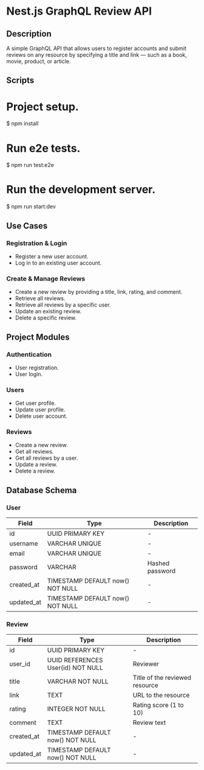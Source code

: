 # Nest.js GraphQL Review API

## Description

A simple GraphQL API that allows users to register accounts and submit reviews on any resource by specifying a title and link — such as a book, movie, product, or article.

## Scripts

# Project setup.

$ npm install

# Run e2e tests.

$ npm run test:e2e

# Run the development server.

$ npm run start:dev

## Use Cases

### Registration & Login

- Register a new user account.
- Log in to an existing user account.

### Create & Manage Reviews

- Create a new review by providing a title, link, rating, and comment.
- Retrieve all reviews.
- Retrieve all reviews by a specific user.
- Update an existing review.
- Delete a specific review.

## Project Modules

### Authentication

- User registration.
- User login.

### Users

- Get user profile.
- Update user profile.
- Delete user account.

### Reviews

- Create a new review.
- Get all reviews.
- Get all reviews by a user.
- Update a review.
- Delete a review.

## Database Schema

### User

| Field      | Type                             | Description     |
| ---------- | -------------------------------- | --------------- |
| id         | UUID PRIMARY KEY                 | -               |
| username   | VARCHAR UNIQUE                   | -               |
| email      | VARCHAR UNIQUE                   | -               |
| password   | VARCHAR                          | Hashed password |
| created_at | TIMESTAMP DEFAULT now() NOT NULL | -               |
| updated_at | TIMESTAMP DEFAULT now() NOT NULL | -               |

### Review

| Field      | Type                              | Description                    |
| ---------- | --------------------------------- | ------------------------------ |
| id         | UUID PRIMARY KEY                  | -                              |
| user_id    | UUID REFERENCES User(id) NOT NULL | Reviewer                       |
| title      | VARCHAR NOT NULL                  | Title of the reviewed resource |
| link       | TEXT                              | URL to the resource            |
| rating     | INTEGER NOT NULL                  | Rating score (1 to 10)         |
| comment    | TEXT                              | Review text                    |
| created_at | TIMESTAMP DEFAULT now() NOT NULL  | -                              |
| updated_at | TIMESTAMP DEFAULT now() NOT NULL  | -                              |
